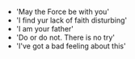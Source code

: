 - 'May the Force be with you'
- 'I find yur lack of faith disturbing'
- 'I am your father'
- 'Do or do not. There is no try'
- 'I've got a bad feeling about this'

